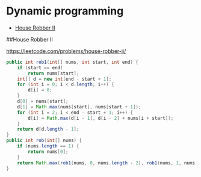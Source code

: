# Dynamic programming

+ [House Robber II](house-robber-ii)

##House Robber II

https://leetcode.com/problems/house-robber-ii/

```java
public int rob1(int[] nums, int start, int end) {
    if (start == end)
        return nums[start];
    int[] d = new int[end - start + 1];
    for (int i = 0; i < d.length; i++) {
        d[i] = 0;
    }
    d[0] = nums[start];
    d[1] = Math.max(nums[start], nums[start + 1]);
    for (int i = 2; i < end - start + 1; i++) {
        d[i] = Math.max(d[i - 1], d[i - 2] + nums[i + start]);
    }
    return d[d.length - 1];
}
public int rob(int[] nums) {
    if (nums.length == 1) {
        return nums[0];
    }
    return Math.max(rob1(nums, 0, nums.length - 2), rob1(nums, 1, nums.length - 1));
}
```